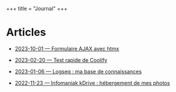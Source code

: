 +++
title = "Journal"
+++

# Articles

- [2023-10-01 — Formulaire AJAX avec htmx](/journal/formulaire-ajax-avec-htmx)

- [2023-02-20 — Test rapide de Coolify](/journal/coolify)

- [2023-01-06 — Logseq : ma base de connaissances](/journal/logseq)

- [2022-11-23 — Infomaniak kDrive : hébergement de mes photos](/journal/hebergement-photos)
